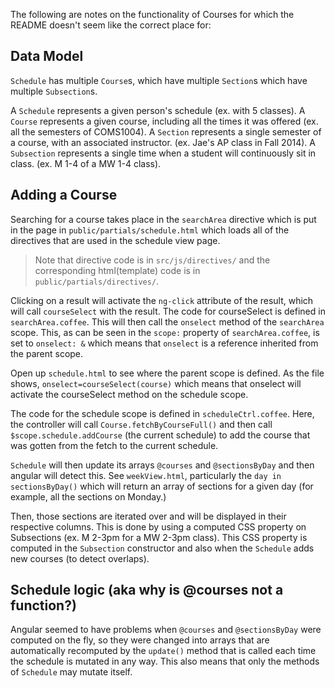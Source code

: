 The following are notes on the functionality of Courses for which
the README doesn't seem like the correct place for:

## Data Model
`Schedule` has multiple `Course`s, which have multiple `Section`s which have
multiple `Subsection`s.

A `Schedule` represents a given person's schedule (ex. with 5 classes).
A `Course` represents a given course, including all the times it was
offered (ex. all the semesters of COMS1004).
A `Section` represents a single semester of a course, with an associated
instructor. (ex. Jae's AP class in Fall 2014).
A `Subsection` represents a single time when a student will continuously
sit in class. (ex. M 1-4 of a MW 1-4 class).

## Adding a Course
Searching for a course takes place in the `searchArea` directive which
is put in the page in `public/partials/schedule.html` which loads all of
the directives that are used in the schedule view page.

> Note that directive code is in `src/js/directives/` and the corresponding
> html(template) code is in `public/partials/directives/`.

Clicking on a result will activate the `ng-click` attribute of the result,
which will call `courseSelect` with the result. The code for courseSelect
is defined in `searchArea.coffee`. This will then call the `onselect`
method of the `searchArea` scope. This, as can be seen in the `scope:`
property of `searchArea.coffee`, is set to `onselect: &` which means that
`onselect` is a reference inherited from the parent scope.

Open up `schedule.html` to see where the parent scope is defined. As the
file shows, `onselect=courseSelect(course)` which means that onselect
will activate the courseSelect method on the schedule scope.

The code for the schedule scope is defined in `scheduleCtrl.coffee`.
Here, the controller will call `Course.fetchByCourseFull()` and then
call `$scope.schedule.addCourse` (the current schedule) to add the
course that was gotten from the fetch to the current schedule.

`Schedule` will then update its arrays `@courses` and `@sectionsByDay`
and then angular will detect this. See `weekView.html`, particularly
the `day in sectionsByDay()` which will return an array of sections
for a given day (for example, all the sections on Monday.)

Then, those sections are iterated over and will be displayed in their
respective columns. This is done by using a computed CSS property on
Subsections (ex. M 2-3pm for a MW 2-3pm class). This CSS property is
computed in the `Subsection` constructor and also when the `Schedule`
adds new courses (to detect overlaps).

## Schedule logic (aka why is @courses not a function?)
Angular seemed to have problems when `@courses` and `@sectionsByDay`
were computed on the fly, so they were changed into arrays that
are automatically recomputed by the `update()` method that is called
each time the schedule is mutated in any way. This also means that
only the methods of `Schedule` may mutate itself.
